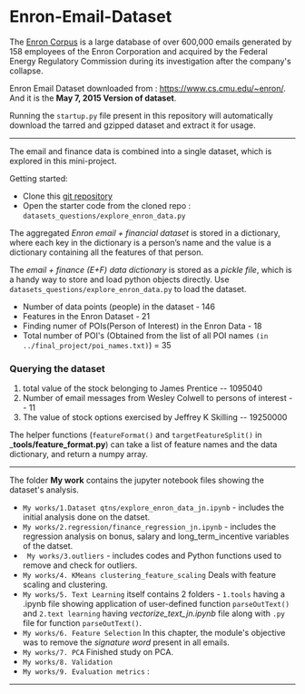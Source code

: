 # Enron-Email-Dataset


The [Enron Corpus](https://en.wikipedia.org/wiki/Enron_Corpus) is a large database of over 600,000 emails generated by 158 employees of the Enron Corporation and acquired by the Federal Energy Regulatory Commission during its investigation after the company's collapse.

Enron Email Dataset downloaded from : https://www.cs.cmu.edu/~enron/.  
And it is the __May 7, 2015 Version of dataset__.

Running the `startup.py` file present in this repository will automatically download the tarred and gzipped dataset and extract it for usage.  

***
 The email and finance data is combined into a single dataset, which is explored in this mini-project.

Getting started:

- Clone this [git repository](https://github.com/udacity/ud120-projects)
- Open the starter code from the cloned repo : ```datasets_questions/explore_enron_data.py```

The aggregated _Enron email + financial dataset_ is stored in a dictionary, where each key in the dictionary is a person’s name and the value is a dictionary containing all the features of that person.   
 
The _email + finance (E+F) data dictionary_ is stored as a _pickle file_, which is a handy way to store and load python objects directly. Use ```datasets_questions/explore_enron_data.py``` to load the dataset.

* Number of data points (people) in the dataset - 146
* Features in the Enron Dataset - 21  
* Finding numer of POIs(Person of Interest) in the Enron Data - 18
* Total number of POI's (Obtained from the list of all POI names ```(in ../final_project/poi_names.txt)```) = 35

### Querying the dataset
1.  total value of the stock belonging to James Prentice -- 1095040
2.  Number of email messages from Wesley Colwell to persons of interest -- 11
3.  The value of stock options exercised by Jeffrey K Skilling -- 19250000


The helper functions (```featureFormat()``` and ```targetFeatureSplit()``` in ___tools/feature_format.py__) can take a list of feature names and the data dictionary, and return a numpy array.

***

The folder __My work__ contains the jupyter notebook files showing the dataset's analysis.  
* ```My works/1.Dataset qtns/explore_enron_data_jn.ipynb``` - includes the initial analysis done on the datset.
* ```My works/2.regression/finance_regression_jn.ipynb``` - includes the regression analysis on bonus, salary and long_term_incentive variables of the datset.  
* ``` My works/3.outliers``` - includes codes and Python functions used to remove and check for outliers.  
* ```My works/4. KMeans clustering_feature_scaling``` Deals with feature scaling and clustering.  
* ```My works/5. Text Learning``` itself contains 2 folders - ```1.tools``` having a .ipynb file showing application of user-defined function ```parseOutText()``` and ```2.text learning``` having _vectorize_text_jn.ipynb_ file along with ```.py``` file for function ```parseOutText()```.
* ```My works/6. Feature Selection``` In this chapter, the module's objective was to remove the _signature word_ present in all emails.  
* ```My works/7. PCA``` Finished study on PCA.
* ``````My works/8. Validation`````` 
* ```My works/9. Evaluation metrics``` : 

***

